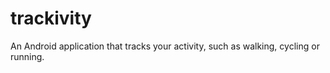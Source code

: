 # trackivity
An Android application that tracks your activity, such as walking, cycling or running.
